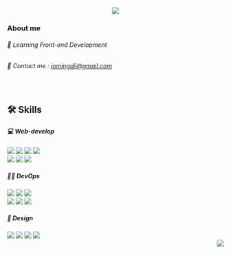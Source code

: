 <div align="center">
  <img src="https://capsule-render.vercel.app/api?type=transparent&color=timeAuto&height=110&section=header&text=Hi,%20I'm%20minji%20😎&fontAlignY=45&animation=twinkling&fontSize=40&desc=Front-end%20developer&descSize=15&descAlign=48&descAlignY=75" />
</div>

<div align="left">

  ### About me
  ###### 🌱 Learning Front-end Development
  ###### 💌 Contact me : jomingdii@gmail.com

  <br>

  ## 🛠️ Skills

  ##### 💻 Web-develop

  <div>
    <img src="https://img.shields.io/badge/HTML5-E34F26?style=flat-square&logo=HTML5&logoColor=white">
    <img src="https://img.shields.io/badge/CSS3-1572B6?style=flat-square&logo=CSS3&logoColor=white">
    <img src="https://img.shields.io/badge/Javascript-F7DF1E?style=flat-square&logo=Javascript&logoColor=white">
    <img src="https://img.shields.io/badge/React-61DAFB?style=flat-square&logo=React&logoColor=white">
    <br>
    <img src="https://img.shields.io/badge/StyledComponents-DB7093?style=flat-square&logo=StyledComponents&logoColor=white">
    <img src="https://img.shields.io/badge/Tailwind CSS-06B6D4?style=flat-square&logo=Tailwind CSS&logoColor=white">
    <img src="https://img.shields.io/badge/Bootstrap-7952B3?style=flat-square&logo=Bootstrap&logoColor=white">
  </div>

  ##### 🙋‍♀️ DevOps

  <div>
    <img src="https://img.shields.io/badge/Git-F05032?style=flat-square&logo=Git&logoColor=white">
    <img src="https://img.shields.io/badge/Github-181717?style=flat-square&logo=Github&logoColor=white">
    <img src="https://img.shields.io/badge/Figma-F24E1E?style=flat-square&logo=Figma&logoColor=white">
    <br>
    <img src="https://img.shields.io/badge/Notion-000000?style=flat-square&logo=Notion&logoColor=white">
    <img src="https://img.shields.io/badge/Discord-5865F2?style=flat-square&logo=Discord&logoColor=white">
    <img src="https://img.shields.io/badge/Slack-4A154B?style=flat-square&logo=Slack&logoColor=white">
  </div>

  ##### 🎨 Design

  <div>
    <img src="https://img.shields.io/badge/Adobe Photoshop-31A8FF?style=flat-square&logo=adobephotoshop&logoColor=white"/>
    <img src="https://img.shields.io/badge/Adobe Illustrator-FF9A00?style=flat-square&logo=adobeillustrator&logoColor=white"/>
    <img src="https://img.shields.io/badge/Rhinoceros-801010?style=flat-square&logo=rhinoceros&logoColor=white"/>
    <img src="https://img.shields.io/badge/Keyshot-1A52C2?style=flat-square&logo=Keyshot&logoColor=white"/>
  </div>

</div>

<div align="right">
  <a href="https://hits.seeyoufarm.com">
    <img src="https://hits.seeyoufarm.com/api/count/incr/badge.svg?url=https%3A%2F%2Fgithub.com%2Fming-Jo%2F&count_bg=%23000000&title_bg=%23000000&icon=github.svg&icon_color=%23FFFFFF&title=GitHub&edge_flat=false"/>
  </a>
</div>
